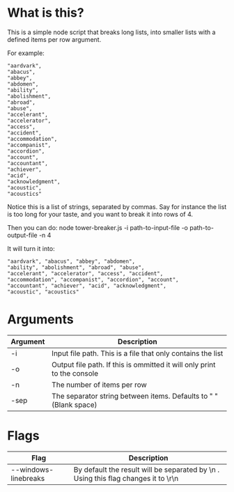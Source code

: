 # What is this?

This is a simple node script that breaks long lists, into smaller lists with a defined items per row argument.

For example:

```
"aardvark",
"abacus",
"abbey",
"abdomen",
"ability",
"abolishment",
"abroad",
"abuse",
"accelerant",
"accelerator",
"access",
"accident",
"accommodation",
"accompanist",
"accordion",
"account",
"accountant",
"achiever",
"acid",
"acknowledgment",
"acoustic",
"acoustics"
```

Notice this is a list of strings, separated by commas. Say for instance the list is too long for your taste, and you want to break it into rows of 4.

Then you can do: node tower-breaker.js -i path-to-input-file -o path-to-output-file -n 4

It will turn it into:

```
"aardvark", "abacus", "abbey", "abdomen",
"ability", "abolishment", "abroad", "abuse",
"accelerant", "accelerator", "access", "accident",
"accommodation", "accompanist", "accordion", "account",
"accountant", "achiever", "acid", "acknowledgment",
"acoustic", "acoustics"
```

# Arguments

| Argument  | Description |
| ------------- | ------------- |
| -i  | Input file path. This is a file that only contains the list  |
| -o  | Output file path. If this is ommitted it will only print to the console  |
| -n  | The number of items per row  |
| -sep  | The separator string between items. Defaults to " " (Blank space)  |

# Flags

| Flag  | Description |
| ------------- | ------------- |
| --windows-linebreaks  | By default the result will be separated by \n . Using this flag changes it to \r\n |